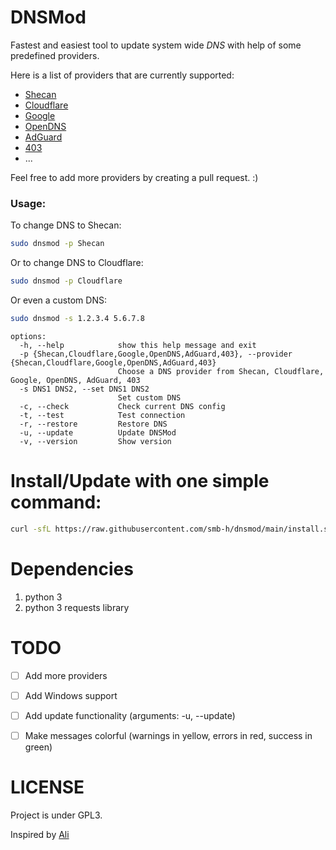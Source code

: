 # DNSMod
Fastest and easiest tool to update system wide *DNS* with help of some predefined providers. 

Here is a list of providers that are currently supported:
 - [Shecan](https://shecan.ir/)
 - [Cloudflare](https://www.cloudflare.com/dns/)
 - [Google](https://developers.google.com/speed/public-dns/)
 - [OpenDNS](https://www.opendns.com/)
 - [AdGuard](https://adguard-dns.io/en/public-dns.html)
 - [403](https://403.online/download)
 - ...

Feel free to add more providers by creating a pull request. :)
<br>

### Usage:

To change DNS to Shecan:
```bash
sudo dnsmod -p Shecan
```

Or to change DNS to Cloudflare:
```bash
sudo dnsmod -p Cloudflare
```

Or even a custom DNS:
```bash
sudo dnsmod -s 1.2.3.4 5.6.7.8
```


```
options:
  -h, --help            show this help message and exit
  -p {Shecan,Cloudflare,Google,OpenDNS,AdGuard,403}, --provider {Shecan,Cloudflare,Google,OpenDNS,AdGuard,403}
                        Choose a DNS provider from Shecan, Cloudflare, Google, OpenDNS, AdGuard, 403
  -s DNS1 DNS2, --set DNS1 DNS2
                        Set custom DNS
  -c, --check           Check current DNS config
  -t, --test            Test connection
  -r, --restore         Restore DNS
  -u, --update          Update DNSMod
  -v, --version         Show version
```

# Install/Update with one simple command:

```bash
curl -sfL https://raw.githubusercontent.com/smb-h/dnsmod/main/install.sh | sudo bash -
```

# Dependencies
1. python 3
2. python 3 requests library

# TODO
- [ ] Add more providers
- [ ] Add Windows support
- [ ] Add update functionality (arguments: -u, --update)
- [ ] Make messages colorful (warnings in yellow, errors in red, success in green)


# LICENSE
Project is under GPL3.


Inspired by [Ali](https://github.com/ali77gh/shecan-cli)
